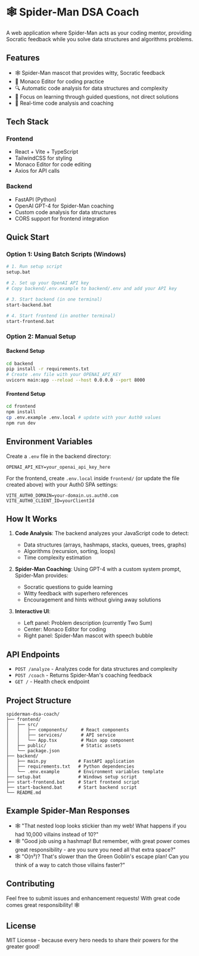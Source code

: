 # 🕸️ Spider-Man DSA Coach

A web application where Spider-Man acts as your coding mentor, providing Socratic feedback while you solve data structures and algorithms problems.

## Features

- 🕸️ Spider-Man mascot that provides witty, Socratic feedback
- 📝 Monaco Editor for coding practice
- 🔍 Automatic code analysis for data structures and complexity
- 🎯 Focus on learning through guided questions, not direct solutions
- 🚀 Real-time code analysis and coaching

## Tech Stack

### Frontend
- React + Vite + TypeScript
- TailwindCSS for styling
- Monaco Editor for code editing
- Axios for API calls

### Backend
- FastAPI (Python)
- OpenAI GPT-4 for Spider-Man coaching
- Custom code analysis for data structures
- CORS support for frontend integration

## Quick Start

### Option 1: Using Batch Scripts (Windows)
```bash
# 1. Run setup script
setup.bat

# 2. Set up your OpenAI API key
# Copy backend/.env.example to backend/.env and add your API key

# 3. Start backend (in one terminal)
start-backend.bat

# 4. Start frontend (in another terminal)
start-frontend.bat
```

### Option 2: Manual Setup

#### Backend Setup
```bash
cd backend
pip install -r requirements.txt
# Create .env file with your OPENAI_API_KEY
uvicorn main:app --reload --host 0.0.0.0 --port 8000
```

#### Frontend Setup
```bash
cd frontend
npm install
cp .env.example .env.local # update with your Auth0 values
npm run dev
```

## Environment Variables

Create a `.env` file in the backend directory:
```
OPENAI_API_KEY=your_openai_api_key_here
```

For the frontend, create `.env.local` inside `frontend/` (or update the file created above) with your Auth0 SPA settings:
```
VITE_AUTH0_DOMAIN=your-domain.us.auth0.com
VITE_AUTH0_CLIENT_ID=yourClientId
```

## How It Works

1. **Code Analysis**: The backend analyzes your JavaScript code to detect:
   - Data structures (arrays, hashmaps, stacks, queues, trees, graphs)
   - Algorithms (recursion, sorting, loops)
   - Time complexity estimation

2. **Spider-Man Coaching**: Using GPT-4 with a custom system prompt, Spider-Man provides:
   - Socratic questions to guide learning
   - Witty feedback with superhero references
   - Encouragement and hints without giving away solutions

3. **Interactive UI**: 
   - Left panel: Problem description (currently Two Sum)
   - Center: Monaco Editor for coding
   - Right panel: Spider-Man mascot with speech bubble

## API Endpoints

- `POST /analyze` - Analyzes code for data structures and complexity
- `POST /coach` - Returns Spider-Man's coaching feedback
- `GET /` - Health check endpoint

## Project Structure

```
spiderman-dsa-coach/
├── frontend/
│   ├── src/
│   │   ├── components/     # React components
│   │   ├── services/       # API service
│   │   └── App.tsx         # Main app component
│   ├── public/             # Static assets
│   └── package.json
├── backend/
│   ├── main.py            # FastAPI application
│   ├── requirements.txt   # Python dependencies
│   └── .env.example       # Environment variables template
├── setup.bat              # Windows setup script
├── start-frontend.bat     # Start frontend script
├── start-backend.bat      # Start backend script
└── README.md
```

## Example Spider-Man Responses

- 🕸️ "That nested loop looks stickier than my web! What happens if you had 10,000 villains instead of 10?"
- 🕸️ "Good job using a hashmap! But remember, with great power comes great responsibility - are you sure you need all that extra space?"
- 🕸️ "O(n²)? That's slower than the Green Goblin's escape plan! Can you think of a way to catch those villains faster?"

## Contributing

Feel free to submit issues and enhancement requests! With great code comes great responsibility! 🕸️

## License

MIT License - because every hero needs to share their powers for the greater good!
